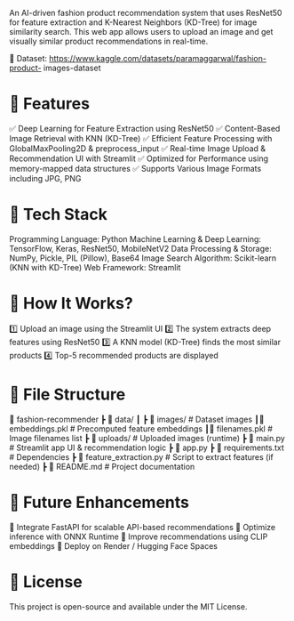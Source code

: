 An AI-driven fashion product recommendation system that uses ResNet50 for feature extraction and K-Nearest Neighbors (KD-Tree) for image similarity search. This web app allows users to upload an image and get visually similar product recommendations in real-time.

📂 Dataset:  https://www.kaggle.com/datasets/paramaggarwal/fashion-product- images-dataset

# 🚀 Features
✅ Deep Learning for Feature Extraction using ResNet50
✅ Content-Based Image Retrieval with KNN (KD-Tree)
✅ Efficient Feature Processing with GlobalMaxPooling2D & preprocess_input
✅ Real-time Image Upload & Recommendation UI with Streamlit
✅ Optimized for Performance using memory-mapped data structures
✅ Supports Various Image Formats including JPG, PNG

# 📌 Tech Stack
Programming Language: Python
Machine Learning & Deep Learning: TensorFlow, Keras, ResNet50, MobileNetV2
Data Processing & Storage: NumPy, Pickle, PIL (Pillow), Base64
Image Search Algorithm: Scikit-learn (KNN with KD-Tree)
Web Framework: Streamlit

# 📸 How It Works?
1️⃣ Upload an image using the Streamlit UI
2️⃣ The system extracts deep features using ResNet50
3️⃣ A KNN model (KD-Tree) finds the most similar products
4️⃣ Top-5 recommended products are displayed

# 📜 File Structure

📂 fashion-recommender
 ┣ 📂 data/
 ┃ ┣ 📂 images/           # Dataset images
 ┃📜 embeddings.pkl    # Precomputed feature embeddings
 ┃📜 filenames.pkl     # Image filenames list
 ┣ 📂 uploads/            # Uploaded images (runtime)
 ┣ 📜 main.py             # Streamlit app UI & recommendation logic
 ┣ 📜 app.py
 ┣ 📜 requirements.txt     # Dependencies
 ┣ 📜 feature_extraction.py # Script to extract features (if needed)
 ┣ 📜 README.md            # Project documentation

 
# 📌 Future Enhancements
🔹 Integrate FastAPI for scalable API-based recommendations
🔹 Optimize inference with ONNX Runtime
🔹 Improve recommendations using CLIP embeddings
🔹 Deploy on Render / Hugging Face Spaces

# 📝 License
This project is open-source and available under the MIT License.
